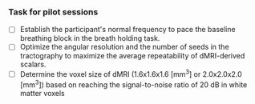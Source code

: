 ### Task for pilot sessions

-[ ] Establish the participant's normal frequency to pace the baseline breathing block in the breath holding task.
-[ ] Optimize the angular resolution and the number of seeds in the tractography to maximize the average repeatability of dMRI-derived scalars.
-[ ] Determine the voxel size of dMRI (1.6x1.6x1.6 [mm<sup>3</sup>] or 2.0x2.0x2.0 [mm<sup>3</sup>]) based on reaching the signal-to-noise ratio of 20 dB in white matter voxels